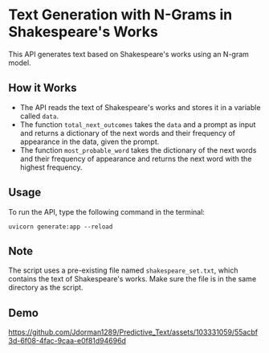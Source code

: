 # Text Generation with N-Grams in Shakespeare's Works

This API generates text based on Shakespeare's works using an N-gram model.

## How it Works

- The API reads the text of Shakespeare's works and stores it in a variable called `data`.
- The function `total_next_outcomes` takes the `data` and a prompt as input and returns a dictionary of the next words and their frequency of appearance in the data, given the prompt.
- The function `most_probable_word` takes the dictionary of the next words and their frequency of appearance and returns the next word with the highest frequency.

## Usage

To run the API, type the following command in the terminal:

```
uvicorn generate:app --reload
```

## Note

The script uses a pre-existing file named `shakespeare_set.txt`, which contains the text of Shakespeare's works. Make sure the file is in the same directory as the script.

## Demo


https://github.com/Jdorman1289/Predictive_Text/assets/103331059/55acbf3d-6f08-4fac-9caa-e0f81d94696d

